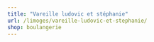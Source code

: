 ```yaml
---
title: "Vareille ludovic et stéphanie"
url: /limoges/vareille-ludovic-et-stephanie/
shop: boulangerie
---
```

